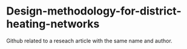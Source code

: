 # Design-methodology-for-district-heating-networks
Github related to a reseach article with the same name and author.
